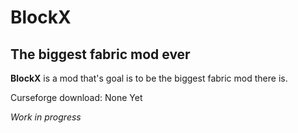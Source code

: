 # BlockX

## The biggest fabric mod ever

**BlockX** is a mod that's goal is to be the biggest fabric mod there is.

Curseforge download: None Yet

*Work in progress*